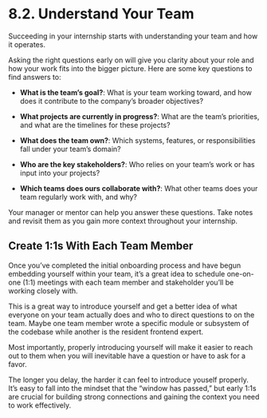 # 8.2. Understand Your Team

Succeeding in your internship starts with understanding your team and how it operates.

Asking the right questions early on will give you clarity about your role and how your work fits into the bigger picture. Here are some key questions to find answers to:

- **What is the team’s goal?**: What is your team working toward, and how does it contribute to the company’s broader objectives?

- **What projects are currently in progress?**: What are the team’s priorities, and what are the timelines for these projects?

- **What does the team own?**: Which systems, features, or responsibilities fall under your team’s domain?

- **Who are the key stakeholders?**: Who relies on your team’s work or has input into your projects?

- **Which teams does ours collaborate with?**: What other teams does your team regularly work with, and why?

Your manager or mentor can help you answer these questions. Take notes and revisit them as you gain more context throughout your internship.

## Create 1:1s With Each Team Member

Once you’ve completed the initial onboarding process and have begun embedding yourself within your team, it’s a great idea to schedule one-on-one (1:1) meetings with each team member and stakeholder you’ll be working closely with.

This is a great way to introduce yourself and get a better idea of what everyone on your team actually does and who to direct questions to on the team. Maybe one team member wrote a specific module or subsystem of the codebase while another is the resident frontend expert.

Most importantly, properly introducing yourself will make it easier to reach out to them when you will inevitable have a question or have to ask for a favor.

The longer you delay, the harder it can feel to introduce youself properly. It’s easy to fall into the mindset that the “window has passed,” but early 1:1s are crucial for building strong connections and gaining the context you need to work effectively.
